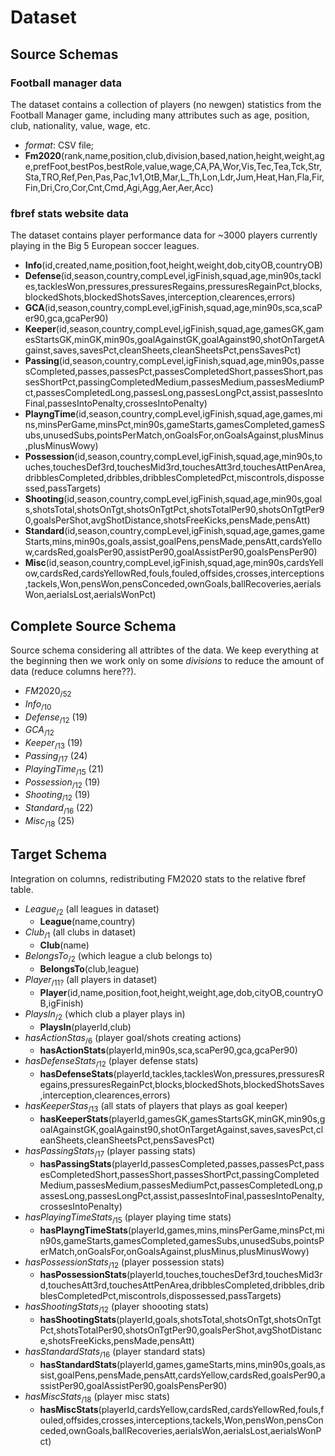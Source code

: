 # Dataset



## Source Schemas

### Football manager data
The dataset contains a collection of players (no newgen) statistics from the Football Manager game, including many attributes such as age, position, club, nationality, value, wage, etc.

- *format*: CSV file;
- **Fm2020**(rank,name,position,club,division,based,nation,height,weight,age,prefFoot,bestPos,bestRole,value,wage,CA,PA,Wor,Vis,Tec,Tea,Tck,Str,Sta,TRO,Ref,Pen,Pas,Pac,1v1,OtB,Mar,L_Th,Lon,Ldr,Jum,Heat,Han,Fla,Fir,Fin,Dri,Cro,Cor,Cnt,Cmd,Agi,Agg,Aer,Aer,Acc)



### fbref stats website data
The dataset contains player performance data for ~3000 players currently playing in the Big 5 European soccer leagues. 

- **Info**(id,created,name,position,foot,height,weight,dob,cityOB,countryOB)
- **Defense**(id,season,country,compLevel,igFinish,squad,age,min90s,tackles,tacklesWon,pressures,pressuresRegains,pressuresRegainPct,blocks,blockedShots,blockedShotsSaves,interception,clearences,errors)
- **GCA**(id,season,country,compLevel,igFinish,squad,age,min90s,sca,scaPer90,gca,gcaPer90)
- **Keeper**(id,season,country,compLevel,igFinish,squad,age,gamesGK,gamesStartsGK,minGK,min90s,goalAgainstGK,goalAgainst90,shotOnTargetAgainst,saves,savesPct,cleanSheets,cleanSheetsPct,pensSavesPct)
- **Passing**(id,season,country,compLevel,igFinish,squad,age,min90s,passesCompleted,passes,passesPct,passesCompletedShort,passesShort,passesShortPct,passingCompletedMedium,passesMedium,passesMediumPct,passesCompletedLong,passesLong,passesLongPct,assist,passesIntoFinal,passesIntoPenalty,crossesIntoPenalty)
- **PlayngTime**(id,season,country,compLevel,igFinish,squad,age,games,mins,minsPerGame,minsPct,min90s,gameStarts,gamesCompleted,gamesSubs,unusedSubs,pointsPerMatch,onGoalsFor,onGoalsAgainst,plusMinus,plusMinusWowy)
- **Possession**(id,season,country,compLevel,igFinish,squad,age,min90s,touches,touchesDef3rd,touchesMid3rd,touchesAtt3rd,touchesAttPenArea,dribblesCompleted,dribbles,dribblesCompletedPct,miscontrols,dispossessed,passTargets)
- **Shooting**(id,season,country,compLevel,igFinish,squad,age,min90s,goals,shotsTotal,shotsOnTgt,shotsOnTgtPct,shotsTotalPer90,shotsOnTgtPer90,goalsPerShot,avgShotDistance,shotsFreeKicks,pensMade,pensAtt)
- **Standard**(id,season,country,compLevel,igFinish,squad,age,games,gameStarts,mins,min90s,goals,assist,goalPens,pensMade,pensAtt,cardsYellow,cardsRed,goalsPer90,assistPer90,goalAssistPer90,goalsPensPer90)
- **Misc**(id,season,country,compLevel,igFinish,squad,age,min90s,cardsYellow,cardsRed,cardsYellowRed,fouls,fouled,offsides,crosses,interceptions,tackels,Won,pensWon,pensConceded,ownGoals,ballRecoveries,aerialsWon,aerialsLost,aerialsWonPct)



## Complete Source Schema
Source schema considering all attribtes of the data. We keep everything at the beginning then we work only  on some *divisions* to reduce the amount of data (reduce columns here??).

- $FM2020_{/52}$
- $Info_{/10}$
- $Defense_{/12}$ (19)
- $GCA_{/12}$ 
- $Keeper_{/13}$ (19)
- $Passing_{/17}$ (24)
- $PlayingTime_{/15}$ (21)
- $Possession_{/12}$ (19)
- $Shooting_{/12}$ (19)
- $Standard_{/16}$ (22)
- $Misc_{/18}$ (25)



## Target Schema
Integration on columns, redistributing FM2020 stats to the relative fbref table.

- $League_{/2}$ (all leagues in dataset)
  - **League**(name,country)
- $Club_{/1}$ (all clubs in dataset)
  - **Club**(name)
- $BelongsTo_{/2}$ (which league a club belongs to)
  - **BelongsTo**(club,league)
- $Player_{/11?}$ (all players in dataset)
  - **Player**(id,name,position,foot,height,weight,age,dob,cityOB,countryOB,igFinish)
- $PlaysIn_{/2}$  (which club a player plays in)
  - **PlaysIn**(playerId,club)
- $hasActionStas_{/6}$ (player goal/shots creating actions)
  - **hasActionStats**(playerId,min90s,sca,scaPer90,gca,gcaPer90)
- $hasDefenseStats_{/12}$ (player defense stats)
  - **hasDefenseStats**(playerId,tackles,tacklesWon,pressures,pressuresRegains,pressuresRegainPct,blocks,blockedShots,blockedShotsSaves,interception,clearences,errors)
- $hasKeeperStas_{/13}$ (all stats of players that plays as goal keeper)
  - **hasKeeperStats**(playerId,gamesGK,gamesStartsGK,minGK,min90s,goalAgainstGK,goalAgainst90,shotOnTargetAgainst,saves,savesPct,cleanSheets,cleanSheetsPct,pensSavesPct)
- $hasPassingStats_{/17}$ (player passing stats)
  - **hasPassingStats**(playerId,passesCompleted,passes,passesPct,passesCompletedShort,passesShort,passesShortPct,passingCompletedMedium,passesMedium,passesMediumPct,passesCompletedLong,passesLong,passesLongPct,assist,passesIntoFinal,passesIntoPenalty,crossesIntoPenalty)
- $hasPlayingTimeStats_{/15}$ (player playing time stats)
  - **hasPlayngTimeStats**(playerId,games,mins,minsPerGame,minsPct,min90s,gameStarts,gamesCompleted,gamesSubs,unusedSubs,pointsPerMatch,onGoalsFor,onGoalsAgainst,plusMinus,plusMinusWowy)
- $hasPossessionStats_{/12}$ (player possession stats)
  - **hasPossessionStats**(playerId,touches,touchesDef3rd,touchesMid3rd,touchesAtt3rd,touchesAttPenArea,dribblesCompleted,dribbles,dribblesCompletedPct,miscontrols,dispossessed,passTargets)
- $hasShootingStats_{/12}$ (player shoooting stats)
  - **hasShootingStats**(playerId,goals,shotsTotal,shotsOnTgt,shotsOnTgtPct,shotsTotalPer90,shotsOnTgtPer90,goalsPerShot,avgShotDistance,shotsFreeKicks,pensMade,pensAtt)
- $hasStandardStats_{/16}$ (player standard stats)
  - **hasStandardStats**(playerId,games,gameStarts,mins,min90s,goals,assist,goalPens,pensMade,pensAtt,cardsYellow,cardsRed,goalsPer90,assistPer90,goalAssistPer90,goalsPensPer90)
- $hasMiscStats_{/18}$ (player misc stats)
  - **hasMiscStats**(playerId,cardsYellow,cardsRed,cardsYellowRed,fouls,fouled,offsides,crosses,interceptions,tackels,Won,pensWon,pensConceded,ownGoals,ballRecoveries,aerialsWon,aerialsLost,aerialsWonPct)
